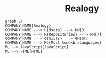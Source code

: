 <h1 align="center">Realogy</h1>

```mermaid
graph LR
COMPANY_NAME{Realogy}
COMPANY_NAME ---> U{Users} ---> UN[3]
COMPANY_NAME ---> R{Repositories} ---> RN[7]
COMPANY_NAME ---> G{Gists} ---> GN[38]
COMPANY_NAME ---> ML{Most Used<br>Languages}
ML --> JavaScript[JavaScript]
ML --> HTML[HTML]
```
